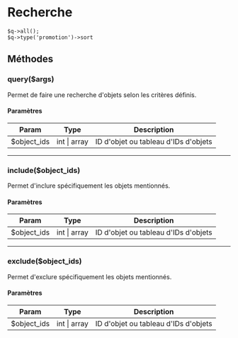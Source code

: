# Recherche

```
$q->all();
$q->type('promotion')->sort
```

## Méthodes

### query($args)

Permet de faire une recherche d'objets selon les critères définis.

#### Paramètres

| Param | Type | Description |
| --- | --- | --- |
| $object_ids | int \| array | ID d'objet ou tableau d'IDs d'objets |

---

### include($object_ids)

Permet d'inclure spécifiquement les objets mentionnés.

#### Paramètres

| Param | Type | Description |
| --- | --- | --- |
| $object_ids | int \| array | ID d'objet ou tableau d'IDs d'objets |

---

### exclude($object_ids)

Permet d'exclure spécifiquement les objets mentionnés.

#### Paramètres

| Param | Type | Description |
| --- | --- | --- |
| $object_ids | int \| array | ID d'objet ou tableau d'IDs d'objets |
